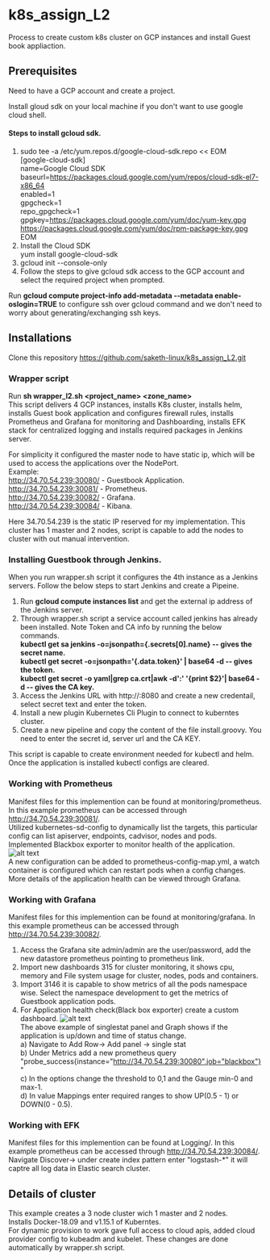 # k8s_assign_L2
Process to create custom k8s cluster on GCP instances and install Guest book appliaction.
## Prerequisites
Need to have a GCP account and create a project.  

Install gloud sdk on your local machine if you don't want to use google cloud shell. 
#### Steps to install gcloud sdk.  
1. sudo tee -a /etc/yum.repos.d/google-cloud-sdk.repo << EOM  
  [google-cloud-sdk]  
  name=Google Cloud SDK  
  baseurl=https://packages.cloud.google.com/yum/repos/cloud-sdk-el7-x86_64  
  enabled=1  
  gpgcheck=1  
  repo_gpgcheck=1  
  gpgkey=https://packages.cloud.google.com/yum/doc/yum-key.gpg  
         https://packages.cloud.google.com/yum/doc/rpm-package-key.gpg  
  EOM  
2. Install the Cloud SDK  
  yum install google-cloud-sdk  
3. gcloud init --console-only 
4. Follow the steps to give gcloud sdk access to the GCP account and select the required project when prompted.  

Run **gcloud compute project-info add-metadata --metadata enable-oslogin=TRUE** to configure ssh over gcloud command and we don't need to worry about generating/exchanging ssh keys.  


## Installations

Clone this repository https://github.com/saketh-linux/k8s_assign_L2.git    

### Wrapper script
Run **sh wrapper_l2.sh <project_name> <zone_name>**     
This script delivers 4 GCP instances, installs K8s cluster, installs helm, installs Guest book application and configures firewall rules, installs Prometheus and Grafana for monitoring and Dashboarding, installs EFK stack for centralized logging and installs required packages in Jenkins server.  

For simplicity it configured the master node to have static ip, which will be used to access the applications over the NodePort.  
Example:  
http://34.70.54.239:30080/ - Guestbook Application.  
http://34.70.54.239:30081/ - Prometheus.  
http://34.70.54.239:30082/ - Grafana.  
http://34.70.54.239:30084/ - Kibana.  

Here 34.70.54.239 is the static IP reserved for my implementation.
This cluster has 1 master and 2 nodes, script is capable to add the nodes to cluster with out manual intervention.

### Installing Guestbook through Jenkins.

When you run wrapper.sh script it configures the 4th instance as a Jenkins servers. Follow the below steps to start Jenkins and create a Pipeine.  
1. Run **gcloud compute instances list** and get the external ip address of the Jenkins server.  
2. Through wrapper.sh script a service account called jenkins has already been installed. Note Token and CA info by running the below commands.  
**kubectl get sa jenkins -o=jsonpath={.secrets[0].name} -- gives the secret name.  
kubectl get secret <secret> -o=jsonpath='{.data.token}' | base64 -d -- gives the token.  
kubectl get secret <secret> -o yaml|grep ca.crt|awk -d':' '{print $2}'| base64 -d -- gives the CA key.**  
3. Access the Jenkins URL with http://<Ipaddress>:8080 and create a new credentail, select secret text and enter the token.
4. Install a new plugin Kubernetes Cli Plugin to connect to kuberntes cluster.
5. Create a new pipeline and copy the content of the file install.groovy. You need to enter the secret id, server url and the CA KEY.

This script is capable to create environment needed for kubectl and helm. Once the application is installed kubectl configs are cleared.
  
### Working with Prometheus
Manifest files for this implemention can be found at monitoring/prometheus.
In this example prometheus can be accessed through http://34.70.54.239:30081/.   
Utilized kubernetes-sd-config to dynamically list the targets, this particular config can list apiserver, endpoints, cadvisor, nodes and pods.  
Implemented Blackbox exporter to monitor health of the application.  
![alt text](https://github.com/saketh-linux/Pics/raw/master/sd.PNG)   
A new configuration can be added to prometheus-config-map.yml, a watch container is configured which can restart pods when a config changes.  
More details of the application health can be viewed through Grafana.

### Working with Grafana
Manifest files for this implemention can be found at monitoring/grafana.
In this example prometheus can be accessed through http://34.70.54.239:30082/.
1. Access the Grafana site admin/admin are the user/password, add the new datastore prometheus pointing to prometheus link.   
2. Import new dashboards 315 for cluster monitoring, it shows cpu, memory and File system usage for cluster, nodes, pods and containers.   
3. Import 3146 it is capable to show metrics of all the pods namespace wise. Select the namespace development to get the metrics of Guestbook application pods.  
4. For Application health check(Black box exporter) create a custom dashboard.
![alt text](https://github.com/saketh-linux/Pics/raw/master/grafana.PNG)   
The above example of singlestat panel and Graph shows if the application is up/down and time of status change.  
 a) Navigate to Add Row-> Add panel -> single stat      
 b) Under Metrics add a new prometheus query "probe_success{instance="http://34.70.54.239:30080",job="blackbox"}"    
 c) In the options change the threshold to 0,1 and the Gauge min-0 and max-1.  
 d) In value Mappings enter required ranges to show UP(0.5 - 1) or DOWN(0 - 0.5).
    

### Working with EFK
Manifest files for this implemention can be found at Logging/.
In this example prometheus can be accessed through http://34.70.54.239:30084/.   
Navigate Discover-> under create index pattern enter "logstash-*" it will captre all log data in Elastic search cluster.

## Details of cluster  
This example creates a 3 node cluster wich 1 master and 2 nodes.  
Installs Docker-18.09 and v1.15.1 of Kuberntes.  
For dynamic provision to work gave full access to cloud apis, added cloud provider config to kubeadm and kubelet. These changes are done automatically by wrapper.sh script.  
